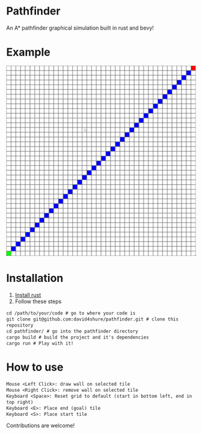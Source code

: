 # Pathfinder
An A* pathfinder graphical simulation built in rust and bevy!

# Example
![](https://github.com/david4shure/pathfinder/blob/main/pathfinder_example.gif)

# Installation 
1. [Install rust](https://www.rust-lang.org/tools/install)
2. Follow these steps
```shell
cd /path/to/your/code # go to where your code is
git clone git@github.com:david4shure/pathfinder.git # clone this repository
cd pathfinder/ # go into the pathfinder directory
cargo build # build the project and it's dependencies
cargo run # Play with it!
```

# How to use
```
Mouse <Left Click>: draw wall on selected tile
Mouse <Right Click>: remove wall on selected tile
Keyboard <Space>: Reset grid to default (start in bottom left, end in top right)
Keyboard <E>: Place end (goal) tile
Keyboard <S>: Place start tile
```

Contributions are welcome!